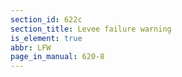 ```yaml
---
section_id: 622c
section_title: Levee failure warning
is_element: true
abbr: LFW
page_in_manual: 620-8
---
```

